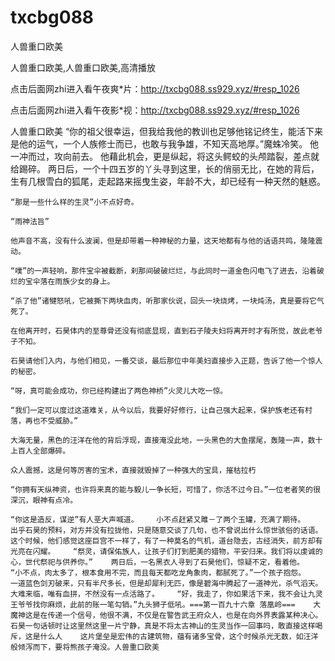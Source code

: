 # txcbg088
人兽重口欧美

人兽重口欧美,人兽重口欧美,高清播放

点击后面网zhi进入看午夜爽*片：http://txcbg088.ss929.xyz/#resp_1026

点击后面网zhi进入看午夜影*视：http://txcbg088.ss929.xyz/#resp_1026

人兽重口欧美    “你的祖父很幸运，但我给我他的教训也足够他铭记终生，能活下来是他的运气，一个人族修士而已，也敢与我争雄，不知天高地厚。”魔蛛冷笑。    他一冲而过，攻向前去。    他藉此机会，更是纵起，将这头鳄蛟的头颅踏裂，差点就给踢碎。    两日后，一个十四五岁的丫头寻到这里，长的俏丽无比，在她的背后，生有几根雪白的狐尾，走起路来摇曳生姿，年龄不大，却已经有一种天然的魅惑。

    “那是一些什么样的生灵”小不点好奇。

    “雨神法旨”

    他声音不高，没有什么波澜，但是却带着一种神秘的力量，这天地都有与他的话语共鸣，隆隆震动。

    “噗”的一声轻响，那件宝伞被截断，刹那间破破烂烂，与此同时一道金色闪电飞了进去，沿着破烂的宝伞落在雨族少女的身上。

    “杀了他”诸犍怒吼，它被撕下两块血肉，听那家伙说，回头一块烧烤，一块炖汤，真是要将它气死了。

    在他离开时，石昊体内的至尊骨还没有彻底显现，直到石子陵夫妇将离开时才有所觉，故此老爷子不知。

    石昊请他们入内，与他们相见，一番交谈，最后那位中年美妇直接步入正题，告诉了他一个惊人的秘密。

    “呀，真可能会成功，你已经构建出了两色神桥”火灵儿大吃一惊。

    “我们一定可以度过这道难关，从今以后，我要好好修行，让自己强大起来，保护族老还有村落，再也不受威胁。”

    大海无量，黑色的汪洋在他的背后浮现，直接淹没此地，一头黑色的大鱼摆尾，轰隆一声，数十上百人全部爆碎。

    众人震撼，这是何等厉害的宝术，直接就毁掉了一种强大的宝具，摧枯拉朽

    “你拥有天纵神资，也许将来真的能与毅儿一争长短，可惜了，你活不过今日。”一位老者笑的很深沉，眼神有点冷。

    “你这是造反，谋逆”有人垩大声喊道。    小不点赶紧又雎－了两个玉罐，充满了期待。    出乎石昊的预料，对方并没有拉拢他，只是随意交谈了几句，也不曾说出什么惊世骇俗的话语。    这个时候，他们感觉这座巨宫不一样了，有了一种莫名的气机，道台隐去，古经消失，前方却有光亮在闪耀。    “祭灵，请保佑族人，让孩子们打到肥美的猎物，平安归来。我们将以虔诚的心，世代祭祀与供养你。”    两日后，一名黑衣人寻到了石昊他们，惊疑不定，看着他。    “小不点，肉太多了，根本食用不完，而且每天都吃龙角象肉，都腻死了。”一个孩子抱怨。    一道蓝色剑刃破来，只有半尺多长，但是却犀利无匹，像是碧海中腾起了一道神光，杀气滔天。    大难来临，唯有血拼，不然没有一点活路了。    “好，我走了，你如果活下来，我不会让九灵王爷爷找你麻烦，此前的账一笔勾销。”九头狮子低吼。===第一百九十六章 落凰岭===    大魔神这是在传递一个信号，他很不满，不仅是在警告武王府众人，也是在向外界表露某种决心。石昊一句话顿时让这里然这里一片宁静，真是不将太古神山的生灵当作一回事吗，敢直接这样喝斥，这是什么人    这片堡垒是宏伟的古建筑物，蕴有诸多宝骨，这个时候杀光无数，如汪洋般倾泻而下，要将熊孩子淹没。人兽重口欧美
